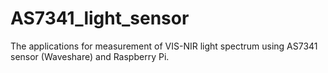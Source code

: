 # AS7341_light_sensor
The applications for measurement of VIS-NIR light spectrum using AS7341 sensor (Waveshare) and Raspberry Pi.
